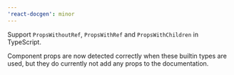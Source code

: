 ```yaml
---
'react-docgen': minor
---
```


Support `PropsWithoutRef`, `PropsWithRef` and `PropsWithChildren` in TypeScript.

Component props are now detected correctly when these builtin types are used,
but they do currently not add any props to the documentation.
